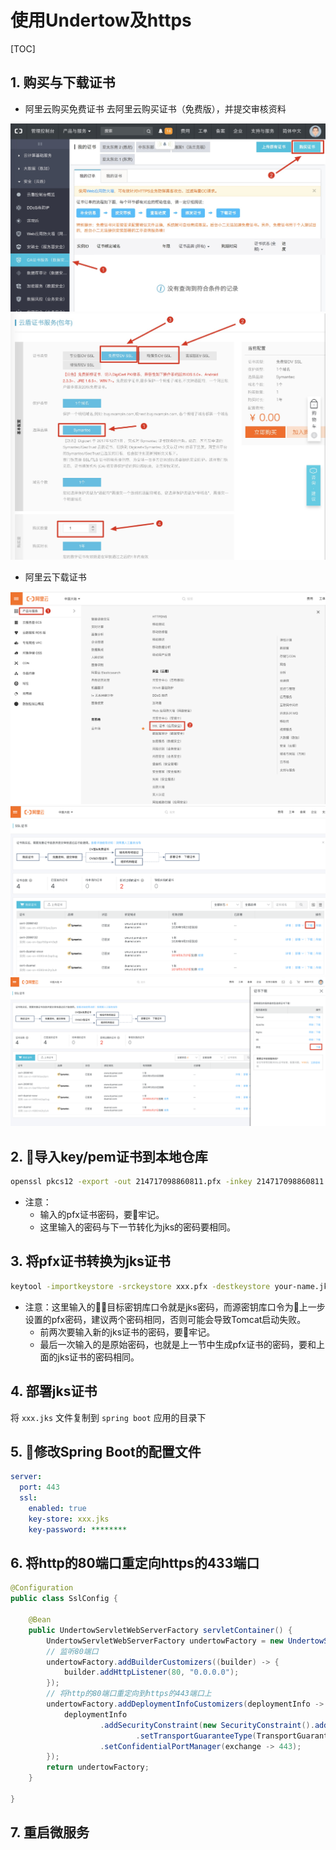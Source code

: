 # 使用Undertow及https

[TOC]

## 1. 购买与下载证书

- 阿里云购买免费证书
 去阿里云购买证书（免费版），并提交审核资料

![阿里云申请证书1](阿里云申请证书1.jpg)
![阿里云申请证书2](阿里云申请证书2.jpg)

- 阿里云下载证书

![阿里云下载证书1](阿里云下载证书1.png)
![阿里云下载证书2](阿里云下载证书2.png)
![阿里云下载证书3](阿里云下载证书3.png)

## 2. 导入key/pem证书到本地仓库

```sh
openssl pkcs12 -export -out 214717098860811.pfx -inkey 214717098860811.key -in 214717098860811.pem
```

- 注意：
  - 输入的pfx证书密码，要牢记。
  - 这里输入的密码与下一节转化为jks的密码要相同。

## 3. 将pfx证书转换为jks证书

```sh
keytool -importkeystore -srckeystore xxx.pfx -destkeystore your-name.jks -srcstoretype PKCS12 -deststoretype JKS
```

- 注意：这里输入的目标密钥库口令就是jks密码，而源密钥库口令为上一步设置的pfx密码，建议两个密码相同，否则可能会导致Tomcat启动失败。
  - 前两次要输入新的jks证书的密码，要牢记。
  - 最后一次输入的是原始密码，也就是上一节中生成pfx证书的密码，要和上面的jks证书的密码相同。

## 4. 部署jks证书

将 ```xxx.jks``` 文件复制到 ```spring boot``` 应用的目录下

## 5. 修改Spring Boot的配置文件

```yml
server:
  port: 443
  ssl:
    enabled: true
    key-store: xxx.jks
    key-password: ********
```

## 6. 将http的80端口重定向https的433端口

```java
@Configuration
public class SslConfig {

    @Bean
    public UndertowServletWebServerFactory servletContainer() {
        UndertowServletWebServerFactory undertowFactory = new UndertowServletWebServerFactory();
        // 监听80端口
        undertowFactory.addBuilderCustomizers((builder) -> {
            builder.addHttpListener(80, "0.0.0.0");
        });
        // 将http的80端口重定向到https的443端口上
        undertowFactory.addDeploymentInfoCustomizers(deploymentInfo -> {
            deploymentInfo
                    .addSecurityConstraint(new SecurityConstraint().addWebResourceCollection(new WebResourceCollection().addUrlPattern("/*"))
                            .setTransportGuaranteeType(TransportGuaranteeType.CONFIDENTIAL).setEmptyRoleSemantic(SecurityInfo.EmptyRoleSemantic.PERMIT))
                    .setConfidentialPortManager(exchange -> 443);
        });
        return undertowFactory;
    }

}
```

## 7. 重启微服务
